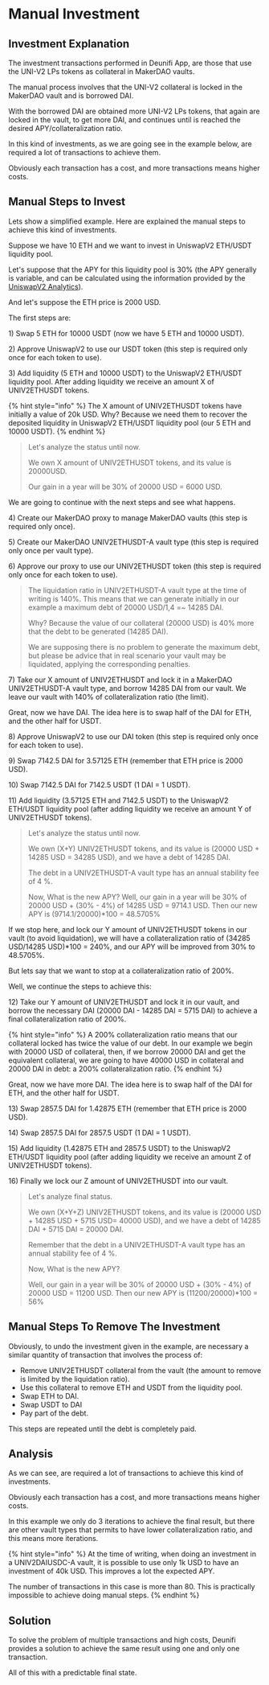 # Manual Investment

## Investment Explanation

The investment transactions performed in Deunifi App, are those that use the UNI-V2 LPs tokens as collateral in MakerDAO vaults. 

The manual process involves that the UNI-V2 collateral is locked in the MakerDAO vault and is borrowed DAI.

With the borrowed DAI are obtained more UNI-V2 LPs tokens, that again are locked in the vault, to get more DAI, and continues until is reached the desired APY/collateralization ratio.

In this kind of investments, as we are going see in the example below, are required a lot of transactions to achieve them.

Obviously each transaction has a cost, and more transactions means higher costs.

## Manual Steps to Invest

Lets show a simplified example. Here are explained the manual steps to achieve this kind of investments.

Suppose we have 10 ETH and we want to invest in UniswapV2 ETH/USDT liquidity pool.

Let's suppose that the APY for this liquidity pool is 30% \(the APY generally is variable, and can be calculated using the information provided by the [UniswapV2 Analytics](https://v2.info.uniswap.org/home)\).

And let's suppose the ETH price is 2000 USD.

The first steps are:

1\) Swap 5 ETH for 10000 USDT \(now we have 5 ETH and 10000 USDT\).

2\) Approve UniswapV2 to use our USDT token \(this step is required only once for each token to use\).

3\) Add liquidity \(5 ETH and 10000 USDT\) to the UniswapV2 ETH/USDT liquidity pool. After adding liquidity we receive an amount X of UNIV2ETHUSDT tokens.

{% hint style="info" %}
The X amount of UNIV2ETHUSDT tokens have initially a value of 20k USD. Why? Because we need them to recover the deposited liquidity in UniswapV2 ETH/USDT liquidity pool \(our 5 ETH and 10000 USDT\).
{% endhint %}

> Let's analyze the status until now. 
>
> We own X amount of UNIV2ETHUSDT tokens, and its value is 20000USD.
>
> Our gain in a year will be 30% of 20000 USD = 6000 USD.

We are going to continue with the next steps and see what happens.

4\) Create our MakerDAO proxy to manage MakerDAO vaults \(this step is required only once\).

5\) Create our MakerDAO UNIV2ETHUSDT-A vault type \(this step is required only once per vault type\).

6\) Approve our proxy to use our UNIV2ETHUSDT token \(this step is required only once for each token to use\).

> The liquidation ratio in UNIV2ETHUSDT-A vault type at the time of writing is 140%. This means that we can generate initially in our example a maximum debt of 20000 USD/1,4 =~ 14285 DAI.
>
> Why? Because the value of our collateral \(20000 USD\) is 40% more that the debt to be generated \(14285 DAI\).
>
> We are supposing there is no problem to generate the maximum debt, but please be advice that in real scenario your vault may be liquidated, applying the corresponding penalties.

7\)  Take our X amount of UNIV2ETHUSDT and lock it in a MakerDAO UNIV2ETHUSDT-A vault type, and borrow 14285 DAI from our vault. We leave our vault with 140% of collateralization ratio \(the limit\).

Great, now we have DAI. The idea here is to swap half of the DAI for ETH, and the other half for USDT.

8\) Approve UniswapV2 to use our DAI token \(this step is required only once for each token to use\).

9\) Swap 7142.5 DAI for 3.57125 ETH \(remember that ETH price is 2000 USD\).

10\) Swap 7142.5 DAI for 7142.5 USDT \(1 DAI = 1 USDT\).

11\) Add liquidity \(3.57125 ETH and 7142.5 USDT\) to the UniswapV2 ETH/USDT liquidity pool \(after adding liquidity we receive an amount Y of UNIV2ETHUSDT tokens\).

> Let's analyze the status until now. 
>
> We own \(X+Y\) UNIV2ETHUSDT tokens, and its value is \(20000 USD + 14285 USD = 34285 USD\), and we have a debt of 14285 DAI.
>
> The debt in a UNIV2ETHUSDT-A vault type has an annual stability fee of 4 %.
>
> Now, What is the new APY? Well, our gain in a year will be 30% of 20000 USD + \(30% - 4%\) of 14285 USD = 9714.1 USD. Then our new APY is \(9714.1/20000\)\*100 = 48.5705%

If we stop here, and lock our Y amount of UNIV2ETHUSDT tokens in our vault \(to avoid liquidation\), we will have a collateralization ratio of \(34285 USD/14285 USD\)\*100 = 240%, and our APY will be improved from 30% to 48.5705%.

But lets say that we want to stop at a collateralization ratio of 200%.

Well, we continue the steps to achieve this:

12\) Take our Y amount of UNIV2ETHUSDT and lock it in our vault, and borrow the necessary DAI \(20000 DAI - 14285 DAI = 5715 DAI\) to achieve a final collateralization ratio of 200%. 

{% hint style="info" %}
A 200% collateralization ratio means that our collateral locked has twice the value of our debt. In our example we begin with 20000 USD of collateral, then, if we borrow 20000 DAI and get the equivalent collateral, we are going to have 40000 USD in collateral and 20000 DAI in debt: a 200% collateralization ratio.
{% endhint %}

Great, now we have more DAI. The idea here is to swap half of the DAI for ETH, and the other half for USDT.

13\) Swap 2857.5 DAI for 1.42875 ETH \(remember that ETH price is 2000 USD\).

14\) Swap 2857.5 DAI for 2857.5 USDT \(1 DAI = 1 USDT\).

15\) Add liquidity \(1.42875 ETH and 2857.5 USDT\) to the UniswapV2 ETH/USDT liquidity pool \(after adding liquidity we receive an amount Z of UNIV2ETHUSDT tokens\).

16\) Finally we lock our Z amount of UNIV2ETHUSDT into our vault.

> Let's analyze final status. 
>
> We own \(X+Y+Z\) UNIV2ETHUSDT tokens, and its value is \(20000 USD + 14285 USD + 5715 USD= 40000 USD\), and we have a debt of 14285 DAI + 5715 DAI = 20000 DAI.
>
> Remember that the debt in a UNIV2ETHUSDT-A vault type has an annual stability fee of 4 %.
>
> Now, What is the new APY? 
>
> Well, our gain in a year will be 30% of 20000 USD + \(30% - 4%\) of 20000 USD = 11200 USD. Then our new APY is \(11200/20000\)\*100 = 56%

## Manual Steps To Remove The Investment

Obviously, to undo the investment given in the example, are necessary a similar quantity of transaction that involves the process of: 

* Remove UNIV2ETHUSDT collateral from the vault \(the amount to remove is limited by the liquidation ratio\).
* Use this collateral to remove ETH and USDT from the liquidity pool.
* Swap ETH to DAI.
* Swap USDT to DAI
* Pay part of the debt.

This steps are repeated until the debt is completely paid.

## Analysis

As we can see, are required a lot of transactions to achieve this kind of investments.

Obviously each transaction has a cost, and more transactions means higher costs.

In this example we only do 3 iterations to achieve the final result, but there are other vault types that permits to have lower collateralization ratio, and this means more iterations.

{% hint style="info" %}
At the time of writing, when doing an investment in a UNIV2DAIUSDC-A vault, it is possible to use only 1k USD to have an investment of 40k USD. This improves a lot the expected APY.

The number of transactions in this case is more than 80. This is practically impossible to achieve doing manual steps.
{% endhint %}

## Solution

To solve the problem of multiple transactions and high costs, Deunifi provides a solution to achieve the same result using one and only one transaction.

All of this with a predictable final state.

